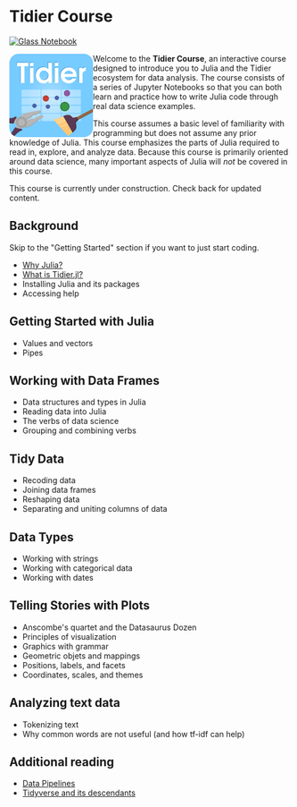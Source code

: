 # Tidier Course
[![Glass Notebook](https://img.shields.io/badge/Docs-Glass%20Notebook-aquamarine.svg)](https://glassnotebook.io/r/xAwPW0dmgq1InOHQvsO9_/index.jl)

<img src="https://raw.githubusercontent.com/TidierOrg/.github/main/profile/TidierOrg_logo.png" align="left" style="padding-right:10x;" width="150"/>

Welcome to the **Tidier Course**, an interactive course designed to introduce you to Julia and the Tidier ecosystem for data analysis. The course consists of a series of Jupyter Notebooks so that you can both learn and practice how to write Julia code through real data science examples.

This course assumes a basic level of familiarity with programming but does not assume any prior knowledge of Julia. This course emphasizes the parts of Julia required to read in, explore, and analyze data. Because this course is primarily oriented around data science, many important aspects of Julia will *not* be covered in this course.

This course is currently under construction. Check back for updated content.

## Background

Skip to the "Getting Started" section if you want to just start coding.

- [Why Julia?](why-julia/why-julia.ipynb)
- [What is Tidier.jl?](what-is-tidier-jl/what-is-tidier-jl.ipynb)
- Installing Julia and its packages
- Accessing help

## Getting Started with Julia

- Values and vectors
- Pipes

## Working with Data Frames

- Data structures and types in Julia
- Reading data into Julia
- The verbs of data science
- Grouping and combining verbs

## Tidy Data

- Recoding data
- Joining data frames
- Reshaping data
- Separating and uniting columns of data

## Data Types

- Working with strings
- Working with categorical data
- Working with dates

## Telling Stories with Plots

- Anscombe's quartet and the Datasaurus Dozen
- Principles of visualization
- Graphics with grammar
- Geometric objets and mappings
- Positions, labels, and facets
- Coordinates, scales, and themes

## Analyzing text data
- Tokenizing text
- Why common words are not useful (and how tf-idf can help)

## Additional reading
- [Data Pipelines](data-pipelines/data-pipelines.ipynb)
- [Tidyverse and its descendants](tidyverse-and-its-descendants/tidyverse-and-its-descendants.ipynb)